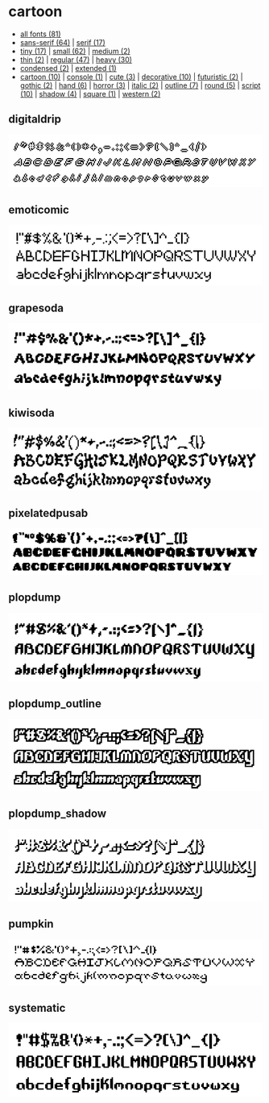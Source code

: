 # cartoon

- [all fonts (81)](readme.md)
- [sans-serif (64)](sans-serif.md) | [serif (17)](serif.md)
- [tiny (17)](tiny.md) | [small (62)](small.md) | [medium (2)](medium.md)
- [thin (2)](thin.md) | [regular (47)](regular.md) | [heavy (30)](heavy.md)
- [condensed (2)](condensed.md) | [extended (1)](extended.md)
- [cartoon (10)](cartoon.md) | [console (1)](console.md) | [cute (3)](cute.md) | [decorative (10)](decorative.md) | [futuristic (2)](futuristic.md) | [gothic (2)](gothic.md) | [hand (6)](hand.md) | [horror (3)](horror.md) | [italic (2)](italic.md) | [outline (7)](outline.md) | [round (5)](round.md) | [script (10)](script.md) | [shadow (4)](shadow.md) | [square (1)](square.md) | [western (2)](western.md)
## digitaldrip

[![font preview](previews/digitaldrip.png?raw=true "digitaldrip")](/fonts/digitaldrip.h)

## emoticomic

[![font preview](previews/emoticomic.png?raw=true "emoticomic")](/fonts/emoticomic.h)

## grapesoda

[![font preview](previews/grapesoda.png?raw=true "grapesoda")](/fonts/grapesoda.h)

## kiwisoda

[![font preview](previews/kiwisoda.png?raw=true "kiwisoda")](/fonts/kiwisoda.h)

## pixelatedpusab

[![font preview](previews/pixelatedpusab.png?raw=true "pixelatedpusab")](/fonts/pixelatedpusab.h)

## plopdump

[![font preview](previews/plopdump.png?raw=true "plopdump")](/fonts/plopdump.h)

## plopdump_outline

[![font preview](previews/plopdump_outline.png?raw=true "plopdump_outline")](/fonts/plopdump_outline.h)

## plopdump_shadow

[![font preview](previews/plopdump_shadow.png?raw=true "plopdump_shadow")](/fonts/plopdump_shadow.h)

## pumpkin

[![font preview](previews/pumpkin.png?raw=true "pumpkin")](/fonts/pumpkin.h)

## systematic

[![font preview](previews/systematic.png?raw=true "systematic")](/fonts/systematic.h)
